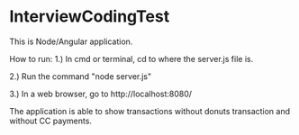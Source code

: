 # InterviewCodingTest

This is Node/Angular application. 

How to run:
1.) In cmd or terminal, cd to where the server.js file is.

2.) Run the command "node server.js"

3.) In a web browser, go to http://localhost:8080/

The application is able to show transactions without donuts transaction and without CC payments. 